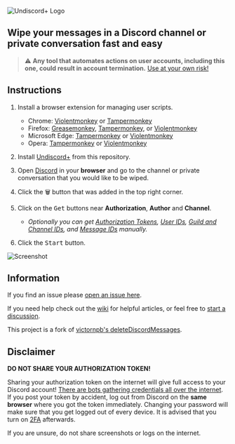 ![Undiscord+ Logo](https://user-images.githubusercontent.com/16174954/149841992-9ef12b98-a758-401a-97c0-eaf451a458af.png)

## Wipe your messages in a Discord channel or private conversation fast and easy

> ⚠️ **Any tool that automates actions on user accounts, including this one, could result in account termination.** [Use at your own risk!](https://support.discordapp.com/hc/en-us/articles/115002192352-Automated-user-accounts-self-bots-)

## Instructions

1. Install a browser extension for managing user scripts.

    - Chrome: [Violentmonkey](https://chrome.google.com/webstore/detail/violent-monkey/jinjaccalgkegednnccohejagnlnfdag) or [Tampermonkey](https://chrome.google.com/webstore/detail/tampermonkey/dhdgffkkebhmkfjojejmpbldmpobfkfo)     
    - Firefox: [Greasemonkey](https://addons.mozilla.org/firefox/addon/greasemonkey/), [Tampermonkey](https://addons.mozilla.org/firefox/addon/tampermonkey/), or [Violentmonkey](https://addons.mozilla.org/firefox/addon/violentmonkey/)  
    - Microsoft Edge: [Tampermonkey](https://microsoftedge.microsoft.com/addons/detail/tampermonkey/iikmkjmpaadaobahmlepeloendndfphd) or [Violentmonkey](https://microsoftedge.microsoft.com/addons/detail/violentmonkey/eeagobfjdenkkddmbclomhiblgggliao)  
    - Opera: [Tampermonkey](https://addons.opera.com/extensions/details/tampermonkey-beta/) or [Violentmonkey](https://addons.opera.com/extensions/details/violent-monkey/)  

2. Install [Undiscord+](https://github.com/abbydiode/UndiscordPlus/raw/main/UndiscordPlus.user.js) from this repository.

3. Open [Discord](https://discord.com/channels/@me) in your __browser__ and go to the channel or private conversation that you would like to be wiped.

4. Click the <kbd>🗑️</kbd> button that was added in the top right corner.

5. Click on the <kbd>Get</kbd> buttons near **Authorization**, **Author** and **Channel**.  

    - *Optionally you can get [Authorization Tokens](../../wiki/Authorization-Tokens), [User IDs](../../wiki/User-IDs), [Guild and Channel IDs](../../wiki/Guild-and-Channel-IDs), and [Message IDs](../../wiki/Message-IDs) manually.*

6. Click the <kbd>Start</kbd> button.

![Screenshot](https://user-images.githubusercontent.com/3372598/86538983-b60c7980-becf-11ea-8cad-1a33950e77fc.gif)

## Information

If you find an issue please [open an issue here](https://github.com/abbydiode/UndiscordPlus/issues).

If you need help check out the [wiki](https://github.com/abbydiode/UndiscordPlus/wiki) for helpful articles, or feel free to [start a discussion](https://github.com/abbydiode/UndiscordPlus/discussions).

This project is a fork of [victornpb's deleteDiscordMessages](https://github.com/victornpb/deleteDiscordMessages).

## Disclaimer

**DO NOT SHARE YOUR AUTHORIZATION TOKEN!**

Sharing your authorization token on the internet will give full access to your Discord account! [There are bots gathering credentials all over the internet](https://github.com/rndinfosecguy/Scavenger).
If you post your token by accident, log out from Discord on the **same browser** where you got the token immediately.
Changing your password will make sure that you get logged out of every device. It is advised that you turn on [2FA](https://support.discord.com/hc/en-us/articles/219576828-Setting-up-Two-Factor-Authentication) afterwards.

If you are unsure, do not share screenshots or logs on the internet.
